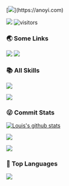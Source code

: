 [![](https://readme-typing-svg.demolab.com?font=Fira+Code&pause=997&width=435&lines=%F0%9F%91%8B++Hi%2C+this+is+Louis's+Github!)](https://anoyi.com)

<p>
    <a href="https://github.com/Louis-C7/Louis-C7"><img src="https://img.shields.io/badge/status-updating-brightgreen.svg"></a>
    <img src="https://visitor-badge.laobi.icu/badge?page_id=Louis-C7.Louis-C7" alt="visitors"/>   
</p>

### 🌏 Some Links

[![](https://img.shields.io/badge/Github-black?style=flat-square&logo=github&logoColor=white)](https://github.com/Louis-C7/)
[![](https://img.shields.io/badge/CSDN-black?style=flat-square)](https://blog.csdn.net/weixin_44507034?type=blog)

### 📚 All Skills

![](https://skillicons.dev/icons?perline=15&i=python,pytorch,tensorflow,androidstudio,arduino,git,matlab,vscode,js,ts,cpp,java,react,mysql,md,linux,docker,ps,pr,ae)

[![](https://img.shields.io/badge/HarmonyOS-black?style=flat)](https://www.harmonyos.com/)

### 😜 Commit Stats

<p>
  <a href="https://github.com/vn7n24fzkq/github-profile-summary-cards"><img align="center" src="http://github-profile-summary-cards.vercel.app/api/cards/profile-details?username=Louis-C7&theme=tokyonight" alt="Louis's github stats" /></a>
</p>

![](https://github-readme-stats.vercel.app/api?username=Louis-C7&count_private=true&show_icons=true&theme=radical&show_owner=true)

![](https://github-profile-trophy.vercel.app/?username=Louis-C7&theme=radical&row=1)

### 🦁 Top Languages

![](https://github-readme-stats.vercel.app/api/top-langs/?username=Louis-C7&theme=radical&layout=compact)
  
